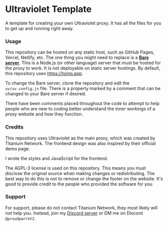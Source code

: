 # Ultraviolet Template
A template for creating your own Ultraviolet proxy. It has all the files for you to get up and running right away.

### Usage
This repository can be hosted on any static host, such as GitHub Pages, Vercel, Netlify, etc. The one thing you might need to replace is a [**Bare server**](https://github.com/tomphttp/bare-server-node). This is a Node.js (or other language) server that must be hosted for the proxy to work. It is not deployable on static server hostings. By default, this repository uses https://tomp.app.

To change the Bare server, clone the repository and edit the `uv/uv.config.js` file. There is a property marked by a comment that can be changed to your Bare server if desired.

There have been comments placed throughout the code to attempt to help people who are new to coding better understand the inner workings of a proxy website and how they function.

### Credits
This repository uses Ultraviolet as the main proxy, which was created by Titanium Network. The frontend design was also inspired by their official demo page.

I wrote the styles and JavaScript for the frontend.

The AGPL-3 license is used on this repository. This means you must disclose the original source when making changes or redistributing. The best way to do this is not to remove or change the footer on the website. It's good to provide credit to the people who provided the software for you.

### Support
For support, please do not contact Titanium Network, they most likely will not help you. Instead, join my [Discord server](https://discord.gg/desmos) or DM me on Discord `@proudparrot2`.